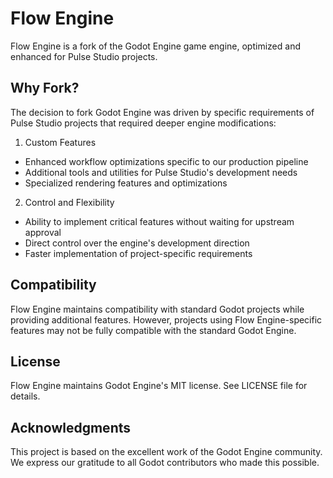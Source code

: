 # Flow Engine

Flow Engine is a fork of the Godot Engine game engine, optimized and enhanced for Pulse Studio projects.

## Why Fork?

The decision to fork Godot Engine was driven by specific requirements of Pulse Studio projects that required deeper engine modifications:

1. Custom Features
- Enhanced workflow optimizations specific to our production pipeline
- Additional tools and utilities for Pulse Studio's development needs
- Specialized rendering features and optimizations

2. Control and Flexibility
- Ability to implement critical features without waiting for upstream approval
- Direct control over the engine's development direction
- Faster implementation of project-specific requirements

## Compatibility

Flow Engine maintains compatibility with standard Godot projects while providing additional features. However, projects using Flow Engine-specific features may not be fully compatible with the standard Godot Engine.

## License

Flow Engine maintains Godot Engine's MIT license. See LICENSE file for details.

## Acknowledgments

This project is based on the excellent work of the Godot Engine community. We express our gratitude to all Godot contributors who made this possible.

